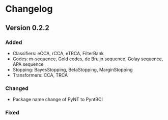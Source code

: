 # Changelog

## Version 0.2.2
### Added
- Classifiers: eCCA, rCCA, eTRCA, FilterBank
- Codes: m-sequence, Gold codes, de Bruijn sequence, Golay sequence, APA sequence
- Stopping: BayesStopping, BetaStopping, MarginStopping
- Transformers: CCA, TRCA
### Changed
- Package name change of PyNT to PyntBCI 
### Fixed
